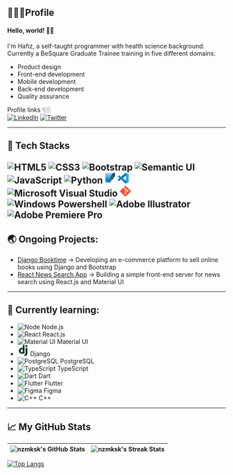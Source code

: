 ## 👨🏽‍💻Profile
#### Hello, world! 👋🏻

I'm Hafiz, a self-taught programmer with health science background. Currently a BeSquare Graduate Trainee training in five different domains:
- Product design
- Front-end development
- Mobile development
- Back-end development
- Quality assurance

Profile links 👇🏼
<br>
[<img src="https://cdn.worldvectorlogo.com/logos/linkedin-icon-2.svg" alt="LinkedIn" width="25" height="25">](https://www.linkedin.com/in/mhz96)
[<img src="https://upload.wikimedia.org/wikipedia/commons/4/4f/Twitter-logo.svg" alt="Twitter" width="25" height="25">](https://twitter.com/mssngnnja)

---
🧰 Tech Stacks
<br>
<br>
<img src="https://cdn.worldvectorlogo.com/logos/html-1.svg" alt="HTML5" width="25" height="25">
<img src="https://cdn.worldvectorlogo.com/logos/css-3.svg" alt="CSS3" width="25" height="25">
<img src="https://upload.wikimedia.org/wikipedia/commons/b/b2/Bootstrap_logo.svg" alt="Bootstrap" width="25" height="25">
<img src="https://cdn.worldvectorlogo.com/logos/semantic-ui.svg" alt="Semantic UI" width="25" height="25">
<img src="https://cdn.worldvectorlogo.com/logos/logo-javascript.svg" alt="JavaScript" width="25" height="25">
<img src="https://cdn.worldvectorlogo.com/logos/python-5.svg" alt="Python" width="25" height="25">
<img src="https://github.com/devicons/devicon/blob/master/icons/sqlite/sqlite-original.svg" alt="SQLite" width="25" height="25">
<img src="https://github.com/devicons/devicon/blob/master/icons/vscode/vscode-original.svg" alt="VS Code" width="25" height="25">
<img src="https://cdn.worldvectorlogo.com/logos/visual-studio-2013.svg" alt="Microsoft Visual Studio" width="25" height="25">
<img src="https://github.com/devicons/devicon/blob/master/icons/git/git-original.svg" alt="Git" width="25" height="25">
<img src="https://upload.wikimedia.org/wikipedia/commons/2/2f/PowerShell_5.0_icon.png" alt="Windows Powershell" width="25" height="25">
<img src="https://upload.wikimedia.org/wikipedia/commons/f/fb/Adobe_Illustrator_CC_icon.svg" alt="Adobe Illustrator" width="25" height="25">
<img src="https://upload.wikimedia.org/wikipedia/commons/4/40/Adobe_Premiere_Pro_CC_icon.svg" alt="Adobe Premiere Pro" width="25" height="25">
---
## 🌏 Ongoing Projects:
- [Django Booktime](https://github.com/nzmksk/django-booktime) -> Developing an e-commerce platform to sell online books using Django and Bootstrap
- [React News Search App](https://github.com/nzmksk/react-news-search) -> Building a simple front-end server for news search using React.js and Material UI
---
## 🌱 Currently learning:
- <img src="https://cdn.worldvectorlogo.com/logos/nodejs-1.svg" alt="Node" width="25" height="25"> Node.js
- <img src="https://cdn.worldvectorlogo.com/logos/react-2.svg" alt="React" width="25" height="25"> React.js
- <img src="https://cdn.worldvectorlogo.com/logos/material-ui-1.svg" alt="Material UI" width="25" height="25"> Material UI
- <img src="https://github.com/devicons/devicon/blob/master/icons/django/django-plain.svg" alt="Django" width="25" height="25"> Django
- <img src="https://cdn.worldvectorlogo.com/logos/postgresql.svg" alt="PostgreSQL" width="25" height="25"> PostgreSQL
- <img src="https://upload.wikimedia.org/wikipedia/commons/4/4c/Typescript_logo_2020.svg" alt="TypeScript" width="25" height="25"> TypeScript
- <img src="https://cdn.worldvectorlogo.com/logos/dart.svg" alt="Dart" width="25" height="25"> Dart
- <img src="https://cdn.worldvectorlogo.com/logos/flutter.svg" alt="Flutter" width="25" height="25"> Flutter
- <img src="https://upload.wikimedia.org/wikipedia/commons/thumb/3/33/Figma-logo.svg/400px-Figma-logo.svg.png?20190122211436" alt="Figma" width="20" height="25"> Figma
- <img src="https://cdn.worldvectorlogo.com/logos/c.svg" alt="C++" width="25" height="25"> C++
---

## &#x1f4c8; My GitHub Stats
![nzmksk's GitHub Stats](https://github-readme-stats.vercel.app/api?username=nzmksk&theme=default&show_icons=true&include_all_commits=true&count_private=true&card_width=300&border_radius=30)            |  ![nzmksk's Streak Stats](https://streak-stats.demolab.com?user=nzmksk&border_radius=30&card_width=300)
:-------------------------:|:-------------------------:

[![Top Langs](https://github-readme-stats.vercel.app/api/top-langs/?username=nzmksk&theme=default&layout=compact&card_width=850&border_radius=30&langs_count=10&size_weight=0.5&count_weight=0.5)](https://github.com/anuraghazra/github-readme-stats)


